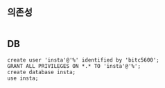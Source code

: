 ## 의존성

```

```

## DB

```
create user 'insta'@'%' identified by 'bitc5600';
GRANT ALL PRIVILEGES ON *.* TO 'insta'@'%';
create database insta;
use insta;
```
